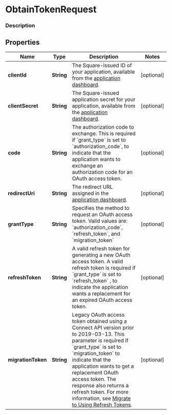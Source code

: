 
# ObtainTokenRequest

### Description



## Properties
Name | Type | Description | Notes
------------ | ------------- | ------------- | -------------
**clientId** | **String** | The Square-issued ID of your application, available from the [application dashboard](https://connect.squareup.com/apps). |  [optional]
**clientSecret** | **String** | The Square-issued application secret for your application,  available from the [application dashboard](https://connect.squareup.com/apps). |  [optional]
**code** | **String** | The authorization code to exchange.  This is required if &#x60;grant_type&#x60; is set to &#x60;authorization_code&#x60;, to indicate that  the application wants to exchange an authorization code for an OAuth access token. |  [optional]
**redirectUri** | **String** | The redirect URL assigned in the [application dashboard](https://connect.squareup.com/apps). |  [optional]
**grantType** | **String** | Specifies the method to request an OAuth access token.  Valid values are: &#x60;authorization_code&#x60;, &#x60;refresh_token&#x60;, and &#x60;migration_token&#x60; |  [optional]
**refreshToken** | **String** | A valid refresh token for generating a new OAuth access token.  A valid refresh token is required if &#x60;grant_type&#x60; is set to &#x60;refresh_token&#x60; ,   to indicate the application wants a replacement for an expired OAuth access token. |  [optional]
**migrationToken** | **String** | Legacy OAuth access token obtained using a Connect API version prior  to 2019-03-13. This parameter is required if &#x60;grant_type&#x60; is set to  &#x60;migration_token&#x60; to indicate that the application wants to get a replacement   OAuth access token. The response also returns a refresh token.  For more information, see [Migrate to Using Refresh Tokens](/authz/oauth/migration). |  [optional]



